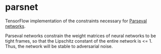 # parsnet
TensorFlow implementation of the constraints necessary for [Parseval networks](https://arxiv.org/abs/1704.08847).

Parseval networks constrain the weight matrices of neural networks to be tight frames, so that the Lipschitz constant of the entire network is <= 1. Thus, the network will be stable to adversarial noise.